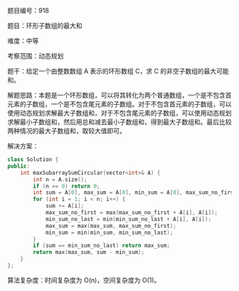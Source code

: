 题目编号：918

题目：环形子数组的最大和

难度：中等

考察范围：动态规划

题干：给定一个由整数数组 A 表示的环形数组 C，求 C 的非空子数组的最大可能和。

解题思路：本题是一个环形数组，可以将其转化为两个普通数组，一个是不包含首元素的子数组，一个是不包含尾元素的子数组。对于不包含首元素的子数组，可以使用动态规划求解最大子数组和，对于不包含尾元素的子数组，可以使用动态规划求解最小子数组和，然后用总和减去最小子数组和，得到最大子数组和。最后比较两种情况的最大子数组和，取较大值即可。

解决方案：

```cpp
class Solution {
public:
    int maxSubarraySumCircular(vector<int>& A) {
        int n = A.size();
        if (n == 0) return 0;
        int sum = A[0], max_sum = A[0], min_sum = A[0], max_sum_no_first = A[0], min_sum_no_last = A[0];
        for (int i = 1; i < n; i++) {
            sum += A[i];
            max_sum_no_first = max(max_sum_no_first + A[i], A[i]);
            min_sum_no_last = min(min_sum_no_last + A[i], A[i]);
            max_sum = max(max_sum, max_sum_no_first);
            min_sum = min(min_sum, min_sum_no_last);
        }
        if (sum == min_sum_no_last) return max_sum;
        return max(max_sum, sum - min_sum);
    }
};
```

算法复杂度：时间复杂度为 O(n)，空间复杂度为 O(1)。